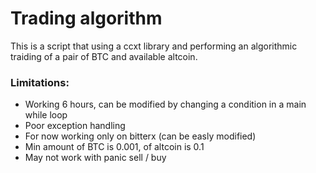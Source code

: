 # Trading algorithm
This is a script that using a ccxt library and performing an algorithmic traiding of a pair of BTC and available altcoin.

### Limitations:
* Working 6 hours, can be modified by changing a condition in a main while loop 
* Poor exception handling
* For now working only on bitterx (can be easly modified)
* Min amount of BTC is 0.001, of altcoin is 0.1
* May not work with panic sell / buy


